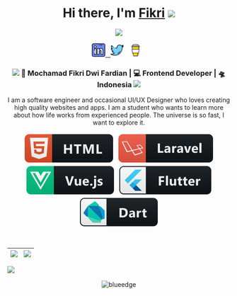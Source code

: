 <div align="center">
   <h1>Hi there, I'm <a href="https://fikfikk.my.id/">Fikri</a> <img src="https://media.giphy.com/media/hvRJCLFzcasrR4ia7z/giphy.gif" width="25px"> </h1>
   <img src="https://pronoun.cyou/x/y?subject=He&object=Him&height=20"> 
</div>

<p align='center'>
<a href="https://www.linkedin.com/in/mochamad-fikri-dwi-fardian-703a01226/"><img height="30" src="https://raw.githubusercontent.com/8bithemant/8bithemant/master/linkedin.png?raw=true"</a>&nbsp;&nbsp;
<a href="https://twitter.com/MochamadFardian"><img height="30" src="https://raw.githubusercontent.com/8bithemant/8bithemant/master/twitter.png?raw=true"></a>&nbsp;&nbsp;
<a href="#"><img height="30" src="https://raw.githubusercontent.com/8bithemant/8bithemant/master/coffee.jpg?raw=true"></a>&nbsp;&nbsp;
</p>

<div align="center">
<h3><img src="https://media.giphy.com/media/WUlplcMpOCEmTGBtBW/giphy.gif" width="30"> 🙎 Mochamad Fikri Dwi Fardian | 💻 Frontend Developer | 🛸 Indonesia <img src="https://media.giphy.com/media/WUlplcMpOCEmTGBtBW/giphy.gif" width="30"></h3>
</div>

<p align="center">I am a software engineer and occasional UI/UX Designer who loves creating high quality websites and apps. I am a student who wants to learn more about how life works from experienced people. The universe is so fast, I want to explore it.</p>

<p align="center">
  <!-- For more icons please follow  https://github.com/MikeCodesDotNET/ColoredBadges -->
  <img src="https://raw.githubusercontent.com/8bithemant/8bithemant/master/svg/dev/languages/html.svg" alt="html" style="vertical-align:top; margin:4px">    
  <img src="https://github.com/MikeCodesDotNET/ColoredBadges/blob/master/svg/dev/frameworks/laravel.svg" alt="laravel" style="vertical-align:top; margin:4px">
  <img src="https://raw.githubusercontent.com/8bithemant/8bithemant/master/svg/dev/frameworks/vue.svg" alt="vue" style="vertical-align:top; margin:4px">
  <img src="https://github.com/MikeCodesDotNET/ColoredBadges/blob/master/svg/dev/frameworks/flutter.svg" alt="flutter" style="vertical-align:top; margin:4px">
  <img src="https://github.com/MikeCodesDotNET/ColoredBadges/blob/master/svg/dev/languages/dart_colour.svg" alt="dart" style="vertical-align:top; margin:4px">
</p>

<!-- <br><br>

<p align="center"><img src="https://metrics.lecoq.io/FikFikk?template=classic&config.timezone=Asia%2FJakarta" width="500" alt=Metrics/></p>
 -->
<br>

|![](https://github-readme-stats.vercel.app/api?username=FikFikk&&show_icons=true&title_color=ffffff&icon_color=bb2acf&text_color=daf7dc&bg_color=151515)|![](https://github-readme-stats.vercel.app/api/top-langs/?username=FikFikk&layout=compact&theme=tokyonight&langs_count=10)|
|-|-|

![](https://activity-graph.herokuapp.com/graph?username=FikFikk&theme=redical)
<br>
<p align="center"><p align="center"> <img src="https://komarev.com/ghpvc/?username=FikFikk" alt="blueedge"/> </p>  </p>
<br>
